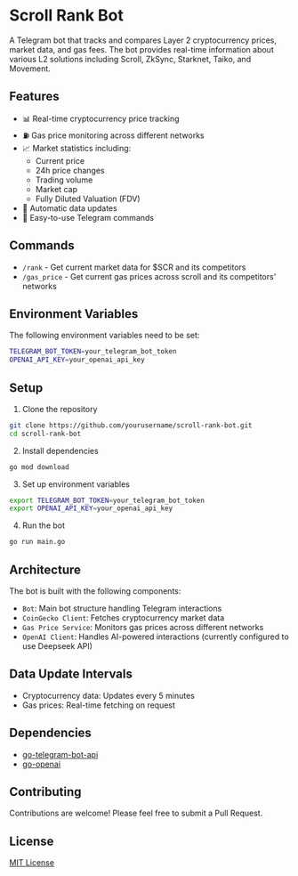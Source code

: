 # Scroll Rank Bot

A Telegram bot that tracks and compares Layer 2 cryptocurrency prices, market data, and gas fees. The bot provides real-time information about various L2 solutions including Scroll, ZkSync, Starknet, Taiko, and Movement.

## Features

- 📊 Real-time cryptocurrency price tracking
- ⛽ Gas price monitoring across different networks
- 📈 Market statistics including:
  - Current price
  - 24h price changes
  - Trading volume
  - Market cap
  - Fully Diluted Valuation (FDV)
- 🔄 Automatic data updates
- 💬 Easy-to-use Telegram commands

## Commands

- `/rank` - Get current market data for $SCR and its competitors
- `/gas_price` - Get current gas prices across scroll and its competitors' networks

## Environment Variables

The following environment variables need to be set:

```bash
TELEGRAM_BOT_TOKEN=your_telegram_bot_token
OPENAI_API_KEY=your_openai_api_key
```

## Setup

1. Clone the repository

```bash
git clone https://github.com/yourusername/scroll-rank-bot.git
cd scroll-rank-bot
```

2. Install dependencies

```bash
go mod download
```

3. Set up environment variables
```bash
export TELEGRAM_BOT_TOKEN=your_telegram_bot_token
export OPENAI_API_KEY=your_openai_api_key
```

4. Run the bot
```bash
go run main.go
```

## Architecture

The bot is built with the following components:

- `Bot`: Main bot structure handling Telegram interactions
- `CoinGecko Client`: Fetches cryptocurrency market data
- `Gas Price Service`: Monitors gas prices across different networks
- `OpenAI Client`: Handles AI-powered interactions (currently configured to use Deepseek API)

## Data Update Intervals

- Cryptocurrency data: Updates every 5 minutes
- Gas prices: Real-time fetching on request

## Dependencies

- [go-telegram-bot-api](https://github.com/go-telegram-bot-api/telegram-bot-api)
- [go-openai](https://github.com/sashabaranov/go-openai)

## Contributing

Contributions are welcome! Please feel free to submit a Pull Request.

## License

[MIT License](LICENSE)
